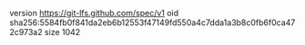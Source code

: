 version https://git-lfs.github.com/spec/v1
oid sha256:5584fb0f841da2eb6b12553f47149fd550a4c7dda1a3b8c0fb6f0ca472c973a2
size 1042
